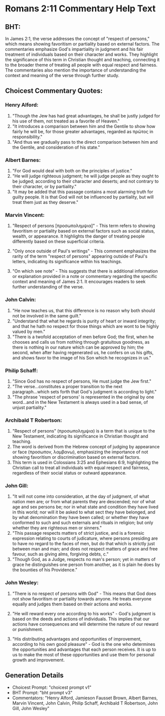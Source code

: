 # Romans 2:11 Commentary Help Text

## BHT:
In James 2:1, the verse addresses the concept of "respect of persons," which means showing favoritism or partiality based on external factors. The commentaries emphasize God's impartiality in judgment and his fair treatment of individuals based on their character and works. They highlight the significance of this term in Christian thought and teaching, connecting it to the broader theme of treating all people with equal respect and fairness. The commentaries also mention the importance of understanding the context and meaning of the verse through further study.

## Choicest Commentary Quotes:
### Henry Alford:
1. "Though the Jew has had great advantages, he shall be justly judged for his use of them, not treated as a favorite of Heaven."
2. "It introduces a comparison between him and the Gentile to show how fairly he will be, for those greater advantages, regarded as πρῶτος in responsibility."
3. "And thus we gradually pass to the direct comparison between him and the Gentile, and consideration of his state."

### Albert Barnes:
1. "For God would deal with both on the principles of justice."
2. "He will judge righteous judgment; he will judge people as they ought to be judged; according to their character and deserts; and not contrary to their character, or by partiality."
3. "It may be added that this passage contains a most alarming truth for guilty people. It is that God will not be influenced by partiality, but will treat them just as they deserve."

### Marvin Vincent:
1. "Respect of persons [προσωπολημψια]" - This term refers to showing favoritism or partiality based on external factors such as social status, wealth, or appearance. It highlights the danger of treating people differently based on these superficial criteria.

2. "Only once outside of Paul's writings" - This comment emphasizes the rarity of the term "respect of persons" appearing outside of Paul's letters, indicating its significance within his teachings.

3. "On which see note" - This suggests that there is additional information or explanation provided in a note or commentary regarding the specific context and meaning of James 2:1. It encourages readers to seek further understanding of the verse.

### John Calvin:
1. "He now teaches us, that this difference is no reason why both should not be involved in the same guilt."
2. "Understand that what he regards is purity of heart or inward integrity; and that he hath no respect for those things which are wont to be highly valued by men."
3. "There is a twofold acceptation of men before God; the first, when he chooses and calls us from nothing through gratuitous goodness, as there is nothing in our nature which can be approved by him; the second, when after having regenerated us, he confers on us his gifts, and shows favor to the image of his Son which he recognizes in us."

### Philip Schaff:
1. "Since God has no respect of persons, He must judge the Jew first." 
2. "The verse...constitutes a proper transition to the next paragraph...which sets forth that God's judgment is according to light." 
3. "The phrase 'respect of persons' is represented in the original by one word...and in the New Testament is always used in a bad sense, of unjust partiality."

### Archibald T Robertson:
1. "Respect of persons" (προσωπολημψια) is a term that is unique to the New Testament, indicating its significance in Christian thought and teaching.
2. The word is derived from the Hebrew concept of judging by appearance or face (προσωπον, λαμβανω), emphasizing the importance of not showing favoritism or discrimination based on external factors.
3. This term is used in Colossians 3:25 and Ephesians 6:9, highlighting the Christian call to treat all individuals with equal respect and fairness, regardless of their social status or outward appearance.

### John Gill:
1. "It will not come into consideration, at the day of judgment, of what nation men are; or from what parents they are descended; nor of what age and sex persons be; nor in what state and condition they have lived in this world; nor will it be asked to what sect they have belonged, and by what denomination they have been called; or whether they have conformed to such and such externals and rituals in religion; but only whether they are righteous men or sinners."
2. "This passage respects matters of strict justice, and is a forensic expression relating to courts of judicature, where persons presiding are to have no regard to the faces of men, but do that which is strictly just between man and man; and does not respect matters of grace and free favour, such as giving alms, forgiving debts, c."
3. "Though God, as a Judge, respects no man's person; yet in matters of grace he distinguishes one person from another, as it is plain he does by the bounties of his Providence."

### John Wesley:
1. "There is no respect of persons with God" - This means that God does not show favoritism or partiality towards anyone. He treats everyone equally and judges them based on their actions and works.

2. "He will reward every one according to his works" - God's judgment is based on the deeds and actions of individuals. This implies that our actions have consequences and will determine the nature of our reward or punishment.

3. "His distributing advantages and opportunities of improvement, according to his own good pleasure" - God is the one who determines the opportunities and advantages that each person receives. It is up to us to make the most of these opportunities and use them for personal growth and improvement.


## Generation Details
- Choicest Prompt: "choicest prompt v1"
- BHT Prompt: "bht prompt v3"
- Commentators: "Henry Alford, Jamieson Fausset Brown, Albert Barnes, Marvin Vincent, John Calvin, Philip Schaff, Archibald T Robertson, John Gill, John Wesley"
